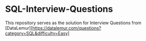 # SQL-Interview-Questions
This repository serves as the solution for Interview Questions from [DataLemur][https://datalemur.com/questions?category=SQL&difficulty=Easy]
